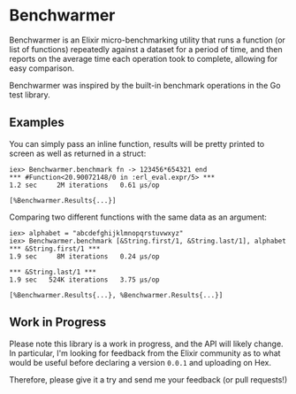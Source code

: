 Benchwarmer
===========

Benchwarmer is an Elixir micro-benchmarking utility that runs a function (or list of functions) repeatedly against a dataset for a period of time, and then reports on the average time each operation took to complete, allowing for easy comparison.

Benchwarmer was inspired by the built-in benchmark operations in the Go test library.


## Examples
You can simply pass an inline function, results will be pretty printed to screen
as well as returned in a struct:

    iex> Benchwarmer.benchmark fn -> 123456*654321 end
    *** #Function<20.90072148/0 in :erl_eval.expr/5> ***
    1.2 sec     2M iterations   0.61 μs/op

    [%Benchwarmer.Results{...}]

Comparing two different functions with the same data as an argument:

    iex> alphabet = "abcdefghijklmnopqrstuvwxyz"
    iex> Benchwarmer.benchmark [&String.first/1, &String.last/1], alphabet
    *** &String.first/1 ***
    1.9 sec     8M iterations   0.24 μs/op

    *** &String.last/1 ***
    1.9 sec   524K iterations   3.75 μs/op

    [%Benchwarmer.Results{...}, %Benchwarmer.Results{...}]

## Work in Progress
Please note this library is a work in progress, and the API will likely change.  In particular, I'm looking for feedback from the Elixir community as to what would be useful before declaring a version `0.0.1` and uploading on Hex.

Therefore, please give it a try and send me your feedback (or pull requests!)
